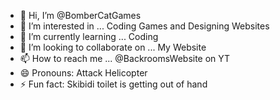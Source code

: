 - 👋 Hi, I’m @BomberCatGames
- 👀 I’m interested in ... Coding Games and Designing Websites
- 🌱 I’m currently learning ... Coding
- 💞️ I’m looking to collaborate on ... My Website
- 📫 How to reach me ... @BackroomsWebsite on YT
- 😄 Pronouns: Attack Helicopter
- ⚡ Fun fact: Skibidi toilet is getting out of hand

<!---
BomberCatGames/BomberCatGames is a ✨ special ✨ repository because its `README.md` (this file) appears on your GitHub profile.
You can click the Preview link to take a look at your changes.
--->
